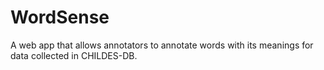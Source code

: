 # WordSense
A web app that allows annotators to annotate words with its meanings for data collected in CHILDES-DB.
